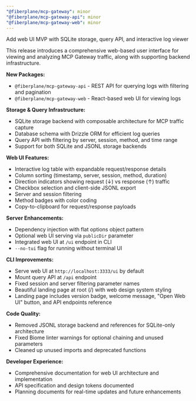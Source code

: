 ```yaml
---
"@fiberplane/mcp-gateway": minor
"@fiberplane/mcp-gateway-api": minor
"@fiberplane/mcp-gateway-web": minor
---
```


Add web UI MVP with SQLite storage, query API, and interactive log viewer

This release introduces a comprehensive web-based user interface for viewing and analyzing MCP Gateway traffic, along with supporting backend infrastructure.

**New Packages:**
- `@fiberplane/mcp-gateway-api` - REST API for querying logs with filtering and pagination
- `@fiberplane/mcp-gateway-web` - React-based web UI for viewing logs

**Storage & Query Infrastructure:**
- SQLite storage backend with composable architecture for MCP traffic capture
- Database schema with Drizzle ORM for efficient log queries
- Query API with filtering by server, session, method, and time range
- Support for both SQLite and JSONL storage backends

**Web UI Features:**
- Interactive log table with expandable request/response details
- Column sorting (timestamp, server, session, method, duration)
- Direction indicators showing request (↓) vs response (↑) traffic
- Checkbox selection and client-side JSONL export
- Server and session filtering
- Method badges with color coding
- Copy-to-clipboard for request/response payloads

**Server Enhancements:**
- Dependency injection with flat options object pattern
- Optional web UI serving via `publicDir` parameter
- Integrated web UI at `/ui` endpoint in CLI
- `--no-tui` flag for running without terminal UI

**CLI Improvements:**
- Serve web UI at `http://localhost:3333/ui` by default
- Mount query API at `/api` endpoint
- Fixed session and server filtering parameter names
- Beautiful landing page at root (/) with web design system styling
- Landing page includes version badge, welcome message, "Open Web UI" button, and API endpoints reference

**Code Quality:**
- Removed JSONL storage backend and references for SQLite-only architecture
- Fixed Biome linter warnings for optional chaining and unused parameters
- Cleaned up unused imports and deprecated functions

**Developer Experience:**
- Comprehensive documentation for web UI architecture and implementation
- API specification and design tokens documented
- Planning documents for real-time updates and future enhancements
